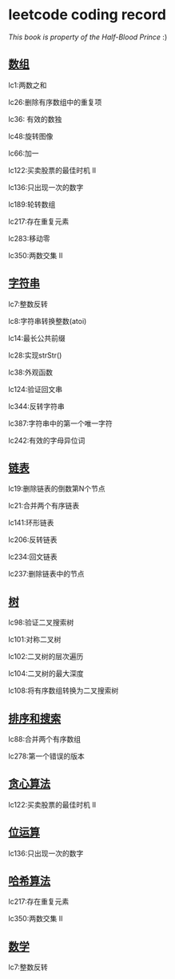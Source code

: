 # leetcode coding record

*This book is property of the Half-Blood Prince* :)

## [数组](./数组/)

lc1:两数之和

lc26:删除有序数组中的重复项 

lc36: 有效的数独

lc48:旋转图像

lc66:加一

lc122:买卖股票的最佳时机 II

lc136:只出现一次的数字

lc189:轮转数组

lc217:存在重复元素

lc283:移动零

lc350:两数交集 II

## [字符串](./字符串/)

lc7:整数反转

lc8:字符串转换整数(atoi)

lc14:最长公共前缀

lc28:实现strStr()

lc38:外观函数

lc124:验证回文串

lc344:反转字符串

lc387:字符串中的第一个唯一字符

lc242:有效的字母异位词

## [链表](./链表/)

lc19:删除链表的倒数第N个节点

lc21:合并两个有序链表

lc141:环形链表

lc206:反转链表

lc234:回文链表

lc237:删除链表中的节点

## [树](./树/)

lc98:验证二叉搜索树

lc101:对称二叉树

lc102:二叉树的层次遍历

lc104:二叉树的最大深度

lc108:将有序数组转换为二叉搜索树

## [排序和搜索](./排序和搜索/)

lc88:合并两个有序数组

lc278:第一个错误的版本

## [贪心算法](./贪心/)

lc122:买卖股票的最佳时机 II 

## [位运算](./位运算/)

lc136:只出现一次的数字

## [哈希算法](./哈希/)

lc217:存在重复元素

lc350:两数交集 II

## [数学](./数学/)

lc7:整数反转